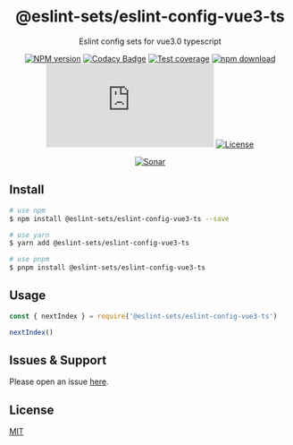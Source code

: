 <div style="text-align: center;" align="center">

# @eslint-sets/eslint-config-vue3-ts

Eslint config sets for vue3.0 typescript

[![NPM version][npm-image]][npm-url]
[![Codacy Badge][codacy-image]][codacy-url]
[![Test coverage][codecov-image]][codecov-url]
[![npm download][download-image]][download-url]
[![gzip][gzip-image]][gzip-url]
[![License][license-image]][license-url]

[![Sonar][sonar-image]][sonar-url]

</div>

## Install

```bash
# use npm
$ npm install @eslint-sets/eslint-config-vue3-ts --save

# use yarn
$ yarn add @eslint-sets/eslint-config-vue3-ts

# use pnpm
$ pnpm install @eslint-sets/eslint-config-vue3-ts
```

## Usage

```js
const { nextIndex } = require('@eslint-sets/eslint-config-vue3-ts')

nextIndex()
```

## Issues & Support

Please open an issue [here](https://github.com/saqqdy/@eslint-sets/eslint-config-vue3-ts/issues).

## License

[MIT](LICENSE)

[npm-image]: https://img.shields.io/npm/v/@eslint-sets/eslint-config-vue3-ts.svg?style=flat-square
[npm-url]: https://npmjs.org/package/@eslint-sets/eslint-config-vue3-ts
[codacy-image]: https://app.codacy.com/project/badge/Grade/f70d4880e4ad4f40aa970eb9ee9d0696
[codacy-url]: https://www.codacy.com/gh/saqqdy/@eslint-sets/eslint-config-vue3-ts/dashboard?utm_source=github.com&utm_medium=referral&utm_content=saqqdy/@eslint-sets/eslint-config-vue3-ts&utm_campaign=Badge_Grade
[codecov-image]: https://img.shields.io/codecov/c/github/saqqdy/@eslint-sets/eslint-config-vue3-ts.svg?style=flat-square
[codecov-url]: https://codecov.io/github/saqqdy/@eslint-sets/eslint-config-vue3-ts?branch=master
[download-image]: https://img.shields.io/npm/dm/@eslint-sets/eslint-config-vue3-ts.svg?style=flat-square
[download-url]: https://npmjs.org/package/@eslint-sets/eslint-config-vue3-ts
[gzip-image]: http://img.badgesize.io/https://unpkg.com/@eslint-sets/eslint-config-vue3-ts/index.js?compression=gzip&label=gzip%20size:%20JS
[gzip-url]: http://img.badgesize.io/https://unpkg.com/@eslint-sets/eslint-config-vue3-ts/index.js?compression=gzip&label=gzip%20size:%20JS
[license-image]: https://img.shields.io/badge/License-MIT-blue.svg
[license-url]: LICENSE
[sonar-image]: https://sonarcloud.io/api/project_badges/quality_gate?project=saqqdy_@eslint-sets/eslint-config-vue3-ts
[sonar-url]: https://sonarcloud.io/dashboard?id=saqqdy_@eslint-sets/eslint-config-vue3-ts
